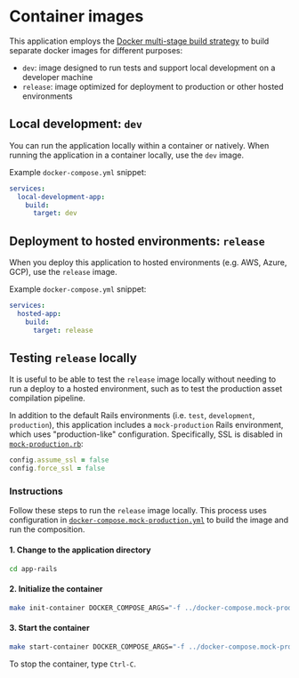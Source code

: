# Container images

This application employs the [Docker multi-stage build strategy](https://docs.docker.com/build/building/multi-stage/) to build separate docker images for different purposes:

* `dev`: image designed to run tests and support local development on a developer machine
* `release`: image optimized for deployment to production or other hosted environments

## Local development: `dev`

You can run the application locally within a container or natively. When running the application in a container locally, use the `dev` image.

Example `docker-compose.yml` snippet:

```yaml
services:
  local-development-app:
    build:
      target: dev
```

## Deployment to hosted environments: `release`

When you deploy this application to hosted environments (e.g. AWS, Azure, GCP), use the `release` image.

Example `docker-compose.yml` snippet:

```yaml
services:
  hosted-app:
    build:
      target: release
```

## Testing `release` locally

It is useful to be able to test the `release` image locally without needing to run a deploy to a hosted environment, such as to test the production asset compilation pipeline.

In addition to the default Rails environments (i.e. `test`, `development`, `production`), this application includes a `mock-production` Rails environment, which uses "production-like" configuration. Specifically, SSL is disabled in [`mock-production.rb`](/app-rails/config/environments/mock-production.rb):

```ruby
config.assume_ssl = false
config.force_ssl = false
```

### Instructions

Follow these steps to run the `release` image locally. This process uses configuration in [`docker-compose.mock-production.yml`](/docker-compose.mock-production.yml) to build the image and run the composition.

#### 1. Change to the application directory

```bash
cd app-rails
```

#### 2. Initialize the container

```bash
make init-container DOCKER_COMPOSE_ARGS="-f ../docker-compose.mock-production.yml"
```

#### 3. Start the container

```bash
make start-container DOCKER_COMPOSE_ARGS="-f ../docker-compose.mock-production.yml"
```

To stop the container, type `Ctrl-C`.